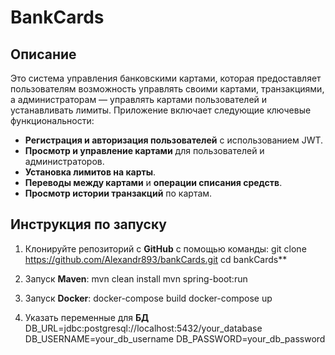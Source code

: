# BankCards

## Описание

Это система управления банковскими картами, которая предоставляет пользователям возможность управлять своими картами, транзакциями, а администраторам — управлять картами пользователей и устанавливать лимиты. Приложение включает следующие ключевые функциональности:

- **Регистрация и авторизация пользователей** с использованием JWT.
- **Просмотр и управление картами** для пользователей и администраторов.
- **Установка лимитов на карты**.
- **Переводы между картами** и **операции списания средств**.
- **Просмотр истории транзакций** по картам.

## Инструкция по запуску

1. Клонируйте репозиторий с **GitHub** с помощью команды:
   git clone https://github.com/Alexandr893/bankCards.git
    cd bankCards**
   
2. Запуск **Maven**:
    mvn clean install
    mvn spring-boot:run
  
3. Запуск **Docker**:
    docker-compose build
    docker-compose up

4. Указать переменные для **БД**
    DB_URL=jdbc:postgresql://localhost:5432/your_database
    DB_USERNAME=your_db_username
    DB_PASSWORD=your_db_password

